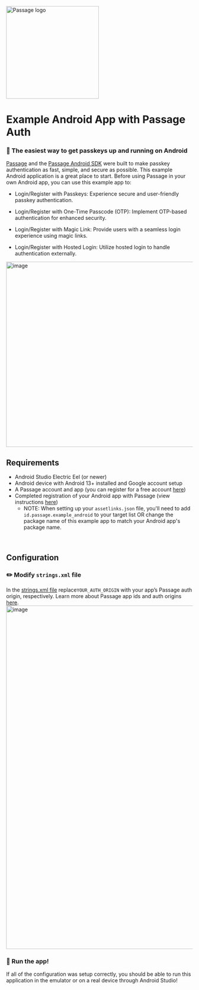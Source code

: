 <img src="https://storage.googleapis.com/passage-docs/passage-logo-gradient.svg" alt="Passage logo" style="width:250px;"/>

# Example Android App with Passage Auth
### 🔑 The easiest way to get passkeys up and running on Android

[Passage](https://passage.id) and the [Passage Android SDK](https://github.com/passageidentity/passage-android) were built to make passkey authentication as fast, simple, and secure as possible. This example Android application is a great place to start. Before using Passage in your own Android app, you can use this example app to:

* Login/Register with Passkeys: Experience secure and user-friendly passkey authentication.

* Login/Register with One-Time Passcode (OTP): Implement OTP-based authentication for enhanced security.

* Login/Register with Magic Link: Provide users with a seamless login experience using magic links.

* Login/Register with Hosted Login: Utilize hosted login to handle authentication externally.

<img width="927" height="500" alt="image" src="https://github.com/user-attachments/assets/674fd6e6-0330-42e2-b467-eada7709f509">


<br>

## Requirements

- Android Studio Electric Eel (or newer)
- Android device with Android 13+ installed and Google account setup
- A Passage account and app (you can register for a free account [here](https://passage.id))
- Completed registration of your Android app with Passage (view instructions [here](https://docs.passage.id/mobile/android/add-passage))
  - NOTE: When setting up your `assetlinks.json` file, you'll need to add `id.passage.example_android` to your target list OR change the package name of this example app to match your Android app's package name.

<br>

## Configuration

### ✏️ Modify `strings.xml` file

In the [strings.xml file](https://github.com/passageidentity/example-android/blob/main/app/src/main/res/values/strings.xml) replace`YOUR_AUTH_ORIGIN` with your app’s Passage auth origin, respectively. Learn more about Passage app ids and auth origins [here](https://docs.passage.id/getting-started/creating-a-new-app).
<img width="927" alt="image" src="https://github.com/user-attachments/assets/a4ce766a-12f0-468d-a071-2e19ac3edc25">



### 🚀 Run the app!

If all of the configuration was setup correctly, you should be able to run this application in the emulator or on a real device through Android Studio!
